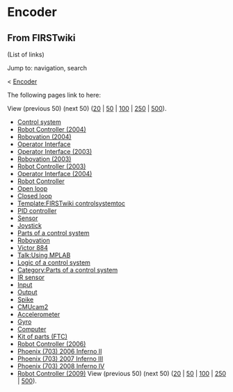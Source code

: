 # Encoder

## From FIRSTwiki

(List of links)

Jump to: navigation, search

< [Encoder](/index.php?title=Encoder&redirect=no "Encoder")

The following pages link to here:

View (previous 50) (next 50) ([20](/index.php?title=Special:Whatlinkshere/Encoder&limit=20&from=0 "Special:Whatlinkshere/Encoder") | [50](/index.php?title=Special:Whatlinkshere/Encoder&limit=50&from=0 "Special:Whatlinkshere/Encoder") | [100](/index.php?title=Special:Whatlinkshere/Encoder&limit=100&from=0 "Special:Whatlinkshere/Encoder") | [250](/index.php?title=Special:Whatlinkshere/Encoder&limit=250&from=0 "Special:Whatlinkshere/Encoder") | [500](/index.php?title=Special:Whatlinkshere/Encoder&limit=500&from=0 "Special:Whatlinkshere/Encoder")).

- [Control system](Control_system "Control system")
- [Robot Controller (2004)](Robot_Controller_%282004%29 "Robot Controller \(2004\)")
- [Robovation (2004)](Robovation_%282004%29 "Robovation \(2004\)")
- [Operator Interface](operator-interface)
- [Operator Interface (2003)](Operator_Interface_%282003%29 "Operator Interface \(2003\)")
- [Robovation (2003)](Robovation_%282003%29 "Robovation \(2003\)")
- [Robot Controller (2003)](Robot_Controller_%282003%29 "Robot Controller \(2003\)")
- [Operator Interface (2004)](Operator_Interface_%282004%29 "Operator Interface \(2004\)")
- [Robot Controller](robot-controller)
- [Open loop](Open_loop "Open loop")
- [Closed loop](Closed_loop "Closed loop")
- [Template:FIRSTwiki controlsystemtoc](Template:FIRSTwiki_controlsystemtoc "Template:FIRSTwiki controlsystemtoc")
- [PID controller](PID_controller "PID controller")
- [Sensor](sensor)
- [Joystick](joystick)
- [Parts of a control system](Parts_of_a_control_system "Parts of a control system")
- [Robovation](robovation)
- [Victor 884](victor-884)
- [Talk:Using MPLAB](Talk:Using_MPLAB "Talk:Using MPLAB")
- [Logic of a control system](Logic_of_a_control_system "Logic of a control system")
- [Category:Parts of a control system](Category:Parts_of_a_control_system "Category:Parts of a control system")
- [IR sensor](IR_sensor "IR sensor")
- [Input](Input "Input")
- [Output](Output "Output")
- [Spike](spike-relay)
- [CMUcam2](CMUcam2 "CMUcam2")
- [Accelerometer](Accelerometer "Accelerometer")
- [Gyro](gyro)
- [Computer](Computer "Computer")
- [Kit of parts (FTC)](Kit_of_parts_%28FTC%29 "Kit of parts \(FTC\)")
- [Robot Controller (2006)](Robot_Controller_%282006%29 "Robot Controller \(2006\)")
- [Phoenix (703) 2006 Inferno II](Phoenix_%28703%29_2006_Inferno_II "Phoenix \(703\) 2006 Inferno II")
- [Phoenix (703) 2007 Inferno III](Phoenix_%28703%29_2007_Inferno_III "Phoenix \(703\) 2007 Inferno III")
- [Phoenix (703) 2008 Inferno IV](Phoenix_%28703%29_2008_Inferno_IV "Phoenix \(703\) 2008 Inferno IV")
- [Robot Controller (2009)](Robot_Controller_%282009%29 "Robot Controller \(2009\)") View (previous 50) (next 50) ([20](/index.php?title=Special:Whatlinkshere/Encoder&limit=20&from=0 "Special:Whatlinkshere/Encoder") | [50](/index.php?title=Special:Whatlinkshere/Encoder&limit=50&from=0 "Special:Whatlinkshere/Encoder") | [100](/index.php?title=Special:Whatlinkshere/Encoder&limit=100&from=0 "Special:Whatlinkshere/Encoder") | [250](/index.php?title=Special:Whatlinkshere/Encoder&limit=250&from=0 "Special:Whatlinkshere/Encoder") | [500](/index.php?title=Special:Whatlinkshere/Encoder&limit=500&from=0 "Special:Whatlinkshere/Encoder")).
